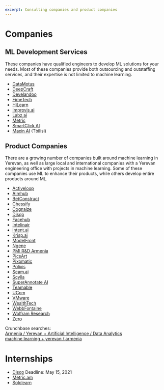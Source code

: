 ```yaml
---
excerpt: Consulting companies and product companies
---
```

# Companies

## ML Development Services

These companies have qualified engineers to develop ML solutions for your needs. Most of these companies provide both outsourcing and outstaffing services, and their expertise is not limited to machine learning.

* [DataMotus](https://datamotus.com/)
* [DeepCraft](https://deepcraft.io/)
* [Develandoo](https://develandoo.com/)
* [FimeTech](http://fimetech.com/)
* [HiLearn](https://hilearn.io/)
* [Improvis.ai](https://www.improvis.ai/)
* [Labz.ai](https://labz.ai)
* [Metric](https://metric.am)
* [SmartClick AI](https://smartclick.ai/)
* [Maxin AI](https://maxinai.com/) (Tbilisi)


## Product Companies 

There are a growing number of companies built around machine learning in Yerevan, as well as large local and international companies with a Yerevan engineering office with projects in machine learning. Some of these companies use ML to enhance their products, while others develop entire products around ML.

* [Activeloop](https://activeloop.ai/)
* [Aimhub](http://aimhub.io/)
* [BetConstruct](https://www.betconstruct.com/)
* [Chessify](https://chessify.me/)
* [Cognaize](https://cognaize.com/)
* [Disqo](https://disqo.com/)
* [Facehub](https://facehub.ai/)
* [Intelinair](https://www.intelinair.com/)
* [intent.ai](https://intent.ai/)
* [Krisp.ai](https://krisp.ai)
* [ModelFront](https://www.modelfront.com/)
* [Ngene](https://www.ngene.co/)
* [PMI R&D Armenia](https://www.pmiscience.com/)
* [PicsArt](https://picsart.com/)
* [Pixomatic](https://pixomatic.us)
* [Polixis](https://polixis.com/)
* [Scam.ai](https://scam.ai/)
* [Scylla](https://scylla.ai/)
* [SuperAnnotate AI](https://www.superannotate.ai)
* [Teamable](https://www.teamable.com/)
* [UCom](https://www.ucom.am/)
* [VMware](https://www.vmware.com/)
* [WealthTech](https://wealthtech.com/)
* [WebbFontaine](https://webbfontaine.com/)
* [Wolfram Research](https://www.wolfram.com/)
* [Zero](https://www.zeroapp.ai/)


Crunchbase searches:  
[Armenia / Yerevan + Artificial Intelligence / Data Analytics](https://www.crunchbase.com/search/principals/c8c7a1b2c04a23a1d3bb6ad65222bc2f026889fd)  
[machine learning + yerevan / armenia](https://www.crunchbase.com/search/principals/529fe8082e93fe2d0fbc1461c77b52c377da61f0)

# Internships
* [Disqo](https://www.disqo.com/data-science-internship/) Deadline: May 15, 2021
* [Metric.am](https://docs.google.com/forms/d/1dT7UWJGEue-iUBtxEGxdgNHP-oluzoBF-8RnGsFsuYU/viewform)
* [Sololearn](https://docs.google.com/document/d/1mRd19J90t5CYQsJqO2T4rwSuvuigFAv8qiXiYSaxqZw/edit)

